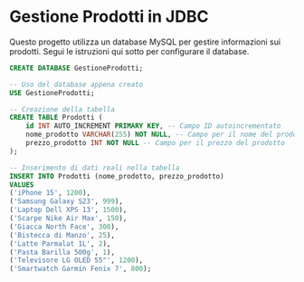 # Gestione Prodotti in JDBC

Questo progetto utilizza un database MySQL per gestire informazioni sui prodotti. Segui le istruzioni qui sotto per configurare il database.

```sql
CREATE DATABASE GestioneProdotti;

-- Uso del database appena creato
USE GestioneProdotti;

-- Creazione della tabella
CREATE TABLE Prodotti (
    id INT AUTO_INCREMENT PRIMARY KEY, -- Campo ID autoincrementato
    nome_prodotto VARCHAR(255) NOT NULL, -- Campo per il nome del prodotto
    prezzo_prodotto INT NOT NULL -- Campo per il prezzo del prodotto
);

-- Inserimento di dati reali nella tabella
INSERT INTO Prodotti (nome_prodotto, prezzo_prodotto)
VALUES 
('iPhone 15', 1200),
('Samsung Galaxy S23', 999),
('Laptop Dell XPS 13', 1500),
('Scarpe Nike Air Max', 150),
('Giacca North Face', 300),
('Bistecca di Manzo', 25),
('Latte Parmalat 1L', 2),
('Pasta Barilla 500g', 1),
('Televisore LG OLED 55"', 1200),
('Smartwatch Garmin Fenix 7', 800);
```